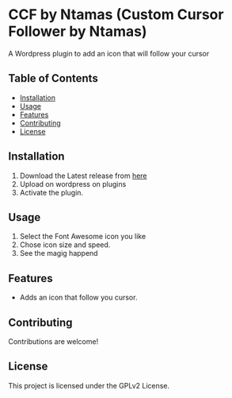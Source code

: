 ﻿# CCF by Ntamas (Custom Cursor Follower by Ntamas)

A Wordpress plugin to add an icon that will follow your cursor

## Table of Contents

- <a href="#installation">Installation</a>
- <a href="#usage">Usage</a>
- <a href="#features">Features </a>
- <a href="#contributing">Contributing </a>
- <a href="#license">License</a>

## Installation

1. Download the Latest release from <a href="https://github.com/ntamasM/CCF-by-Ntamas/releases/latest">here</a>
2. Upload on wordpress on plugins
3. Activate the plugin.

## Usage

1. Select the Font Awesome icon you like
2. Chose icon size and speed.
3. See the magig happend

## Features

- Adds an icon that follow you cursor.

## Contributing

Contributions are welcome!

## License

This project is licensed under the GPLv2 License.
